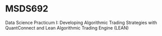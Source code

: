 # MSDS692
Data Science Practicum I: Developing Algorithmic Trading Strategies with QuantConnect and Lean Algorithmic Trading Engine (LEAN)
